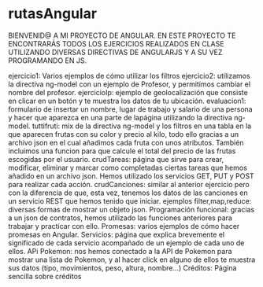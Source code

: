 # rutasAngular

BIENVENID@ A MI PROYECTO DE ANGULAR. EN ESTE PROYECTO TE ENCONTRARÁS TODOS LOS EJERCICIOS REALIZADOS EN CLASE UTILIZANDO DIVERSAS DIRECTIVAS DE ANGULARJS Y A SU VEZ PROGRAMANDO EN JS.

ejercicio1: Varios ejemplos de cómo utilizar los filtros
ejercicio2: utilizamos la directiva ng-model con un ejemplo de Profesor, y permitimos cambiar el nombre del profesor.
ejercicioIp: ejemplo de geolocalización que consiste en clicar en un botón y te muestra los datos de tu ubicación.
evaluacion1: formulario de insertar un nombre, lugar de trabajo y salario de una persona y hacer que aparezca en una parte de lapágina utilizando la directiva ng-model.
tuttifruti: mix de la directiva ng-model y los filtros en una tabla en la que aparecen frutas con su color y precio al kilo, todo ello gracias a un archivo json en el cual añadimos cada fruta con unos atributos. También incluimos una funcion para que calcule el total del precio de las frutas escogidas por el usuario.
crudTareas: página que sirve para crear, modificar, eliminar y marcar como completadas ciertas tareas que hemos añadido en un archivo json. Hemos utilizado los servicios GET, PUT y POST para realizar cada acción.
crudCanciones: similar al anterior ejercicio pero con la diferencia de que, esta vez, tenemos los datos de las canciones en un servicio REST que hemos tenido que iniciar.
ejemplos filter,map,reduce: diversas formas de mostrar un objeto json.
Programación funcional: gracias a un json de contratos, hemos utilizado las funciones anteriores para trabajar y practicar con ello.
Promesas: varios ejemplos de cómo hacer promesas en Angular.
Servicios: página que explica brevemente el significado de cada servicio acompañado de un ejemplo de cada uno de ellos.
APi Pokemon: nos hemos conectado a la API de Pokemon para mostrar una lista de Pokemon, y  al hacer click en alguno de ellos te muestra sus datos (tipo, movimientos, peso, altura, nombre...)
Créditos: Página sencilla sobre créditos
